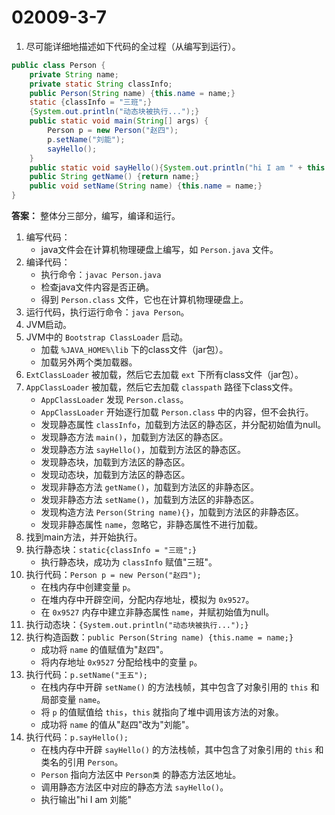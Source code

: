 # 02009-3-7
1. 尽可能详细地描述如下代码的全过程（从编写到运行）。
```java
public class Person {
    private String name;
    private static String classInfo;
    public Person(String name) {this.name = name;}
    static {classInfo = "三班";}
    {System.out.println("动态块被执行...");}
    public static void main(String[] args) {
        Person p = new Person("赵四");
        p.setName("刘能");
        sayHello();
    }
    public static void sayHello(){System.out.println("hi I am " + this.name);}
    public String getName() {return name;}
    public void setName(String name) {this.name = name;}
}
```
**答案：** 整体分三部分，编写，编译和运行。
1. 编写代码：
    - java文件会在计算机物理硬盘上编写，如 `Person.java` 文件。
2. 编译代码：
    - 执行命令：`javac Person.java` 
    - 检查java文件内容是否正确。
    - 得到 `Person.class` 文件，它也在计算机物理硬盘上。
3. 运行代码，执行运行命令：`java Person`。
4. JVM启动。
5. JVM中的 `Bootstrap ClassLoader` 启动。
    - 加载 `%JAVA_HOME%\lib` 下的class文件（jar包）。
    - 加载另外两个类加载器。
6. `ExtClassLoader` 被加载，然后它去加载 `ext` 下所有class文件（jar包）。
7. `AppClassLoader` 被加载，然后它去加载 `classpath` 路径下class文件。
    - `AppClassLoader` 发现 `Person.class`。
    - `AppClassLoader` 开始逐行加载 `Person.class` 中的内容，但不会执行。
    - 发现静态属性 `classInfo`，加载到方法区的静态区，并分配初始值为null。
    - 发现静态方法 `main()`，加载到方法区的静态区。
    - 发现静态方法 `sayHello()`，加载到方法区的静态区。 
    - 发现静态块，加载到方法区的静态区。
    - 发现动态块，加载到方法区的静态区。
    - 发现非静态方法 `getName()`，加载到方法区的非静态区。
    - 发现非静态方法 `setName()`，加载到方法区的非静态区。
    - 发现构造方法 `Person(String name){}`，加载到方法区的非静态区。
    - 发现非静态属性 `name`，忽略它，非静态属性不进行加载。
8. 找到main方法，并开始执行。
9. 执行静态块：`static{classInfo = "三班";}`
    - 执行静态块，成功为 `classInfo` 赋值"三班"。
10. 执行代码：`Person p = new Person("赵四");`
    - 在栈内存中创建变量 `p`。
    - 在堆内存中开辟空间，分配内存地址，模拟为 `0x9527`。
    - 在 `0x9527` 内存中建立非静态属性 `name`，并赋初始值为null。
11. 执行动态块：`{System.out.println("动态块被执行...");}`
12. 执行构造函数：`public Person(String name) {this.name = name;}`
    - 成功将 `name` 的值赋值为"赵四"。
    - 将内存地址 `0x9527` 分配给栈中的变量 `p`。
13. 执行代码：`p.setName("王五");`
    - 在栈内存中开辟 `setName()` 的方法栈帧，其中包含了对象引用的 `this` 和局部变量 `name`。
    - 将 `p` 的值赋值给 `this`，`this` 就指向了堆中调用该方法的对象。
    - 成功将 `name` 的值从"赵四"改为"刘能"。
14. 执行代码：`p.sayHello();`
    - 在栈内存中开辟 `sayHello()` 的方法栈帧，其中包含了对象引用的 `this` 和类名的引用 `Person`。
    - `Person` 指向方法区中 `Person类` 的静态方法区地址。
    - 调用静态方法区中对应的静态方法 `sayHello()`。
    - 执行输出"hi I am 刘能"